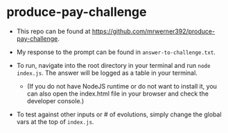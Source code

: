 # produce-pay-challenge

- This repo can be found at https://github.com/mrwerner392/produce-pay-challenge.

- My response to the prompt can be found in `answer-to-challenge.txt`.

- To run, navigate into the root directory in your terminal and run `node index.js`. The answer will be logged as a table in your terminal.
  - (If you do not have NodeJS runtime or do not want to install it, you can also open the index.html file in your browser and check the developer console.)

- To test against other inputs or # of evolutions, simply change the global vars at the top of `index.js`.